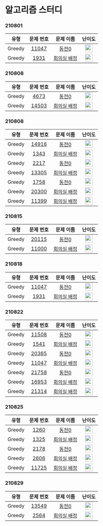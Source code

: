 # 알고리즘 스터디

### 210801

|          유형          |         문제 번호         |        문제 이름         |         난이도          |   
| :-----: | :-----: | :-----: | :-----: |
| Greedy |    <a href="https://www.acmicpc.net/problem/11047" target="_blank">11047</a> | <a href="https://www.acmicpc.net/problem/11047" target="_blank">동전0</a> | <img height="25px" width="25px" src="https://static.solved.ac/tier_small/9.svg"/> |
| Greedy |    <a href="https://www.acmicpc.net/problem/1931" target="_blank">1931</a> | <a href="https://www.acmicpc.net/problem/1931" target="_blank">회의실 배정</a> | <img height="25px" width="25px" src="https://static.solved.ac/tier_small/9.svg"/> | 



### 210808
|          유형          |         문제 번호         |        문제 이름         |         난이도          |   
| :-----: | :-----: | :-----: | :-----: |
| Greedy |    <a href="https://www.acmicpc.net/problem/4673" target="_blank">4673</a> | <a href="https://www.acmicpc.net/problem/4673" target="_blank">동전0</a> | <img height="25px" width="25px" src="https://static.solved.ac/tier_small/9.svg"/> |
| Greedy |    <a href="https://www.acmicpc.net/problem/14503" target="_blank">14503</a> | <a href="https://www.acmicpc.net/problem/14503" target="_blank">회의실 배정</a> | <img height="25px" width="25px" src="https://static.solved.ac/tier_small/9.svg"/> | 

### 210808
|          유형          |         문제 번호         |        문제 이름         |         난이도          |   
| :-----: | :-----: | :-----: | :-----: |
| Greedy |    <a href="https://www.acmicpc.net/problem/14916" target="_blank">14916</a> | <a href="https://www.acmicpc.net/problem/14916" target="_blank">동전0</a> | <img height="25px" width="25px" src="https://static.solved.ac/tier_small/9.svg"/> |
| Greedy |    <a href="https://www.acmicpc.net/problem/1343" target="_blank">1343</a> | <a href="https://www.acmicpc.net/problem/1343" target="_blank">회의실 배정</a> | <img height="25px" width="25px" src="https://static.solved.ac/tier_small/9.svg"/> | 
| Greedy |    <a href="https://www.acmicpc.net/problem/2217" target="_blank">2217</a> | <a href="https://www.acmicpc.net/problem/2217" target="_blank">동전0</a> | <img height="25px" width="25px" src="https://static.solved.ac/tier_small/9.svg"/> |
| Greedy |    <a href="https://www.acmicpc.net/problem/13305" target="_blank">13305</a> | <a href="https://www.acmicpc.net/problem/13305" target="_blank">회의실 배정</a> | <img height="25px" width="25px" src="https://static.solved.ac/tier_small/9.svg"/> | 
| Greedy |    <a href="https://www.acmicpc.net/problem/1758" target="_blank">1758</a> | <a href="https://www.acmicpc.net/problem/1758" target="_blank">동전0</a> | <img height="25px" width="25px" src="https://static.solved.ac/tier_small/9.svg"/> |
| Greedy |    <a href="https://www.acmicpc.net/problem/20300" target="_blank">20300</a> | <a href="https://www.acmicpc.net/problem/20300" target="_blank">회의실 배정</a> | <img height="25px" width="25px" src="https://static.solved.ac/tier_small/9.svg"/> | 
| Greedy |    <a href="https://www.acmicpc.net/problem/11399" target="_blank">11399</a> | <a href="https://www.acmicpc.net/problem/11399" target="_blank">회의실 배정</a> | <img height="25px" width="25px" src="https://static.solved.ac/tier_small/9.svg"/> | 

### 210815
|          유형          |         문제 번호         |        문제 이름         |         난이도          |   
| :-----: | :-----: | :-----: | :-----: |
| Greedy |    <a href="https://www.acmicpc.net/problem/20115" target="_blank">20115</a> | <a href="https://www.acmicpc.net/problem/20115" target="_blank">동전0</a> | <img height="25px" width="25px" src="https://static.solved.ac/tier_small/9.svg"/> |
| Greedy |    <a href="https://www.acmicpc.net/problem/11000" target="_blank">11000</a> | <a href="https://www.acmicpc.net/problem/11000" target="_blank">회의실 배정</a> | <img height="25px" width="25px" src="https://static.solved.ac/tier_small/9.svg"/> | 

### 210818
|          유형          |         문제 번호         |        문제 이름         |         난이도          |   
| :-----: | :-----: | :-----: | :-----: |
| Greedy |    <a href="https://www.acmicpc.net/problem/11047" target="_blank">11047</a> | <a href="https://www.acmicpc.net/problem/11047" target="_blank">동전0</a> | <img height="25px" width="25px" src="https://static.solved.ac/tier_small/9.svg"/> |
| Greedy |    <a href="https://www.acmicpc.net/problem/1931" target="_blank">1931</a> | <a href="https://www.acmicpc.net/problem/1931" target="_blank">회의실 배정</a> | <img height="25px" width="25px" src="https://static.solved.ac/tier_small/9.svg"/> | 


### 210822
|          유형          |         문제 번호         |        문제 이름         |         난이도          |   
| :-----: | :-----: | :-----: | :-----: |
| Greedy |    <a href="https://www.acmicpc.net/problem/11508" target="_blank">11508</a> | <a href="https://www.acmicpc.net/problem/11508" target="_blank">동전0</a> | <img height="25px" width="25px" src="https://static.solved.ac/tier_small/9.svg"/> |
| Greedy |    <a href="https://www.acmicpc.net/problem/1541" target="_blank">1541</a> | <a href="https://www.acmicpc.net/problem/1541" target="_blank">회의실 배정</a> | <img height="25px" width="25px" src="https://static.solved.ac/tier_small/9.svg"/> | 
| Greedy |    <a href="https://www.acmicpc.net/problem/20365" target="_blank">20365</a> | <a href="https://www.acmicpc.net/problem/20365" target="_blank">동전0</a> | <img height="25px" width="25px" src="https://static.solved.ac/tier_small/9.svg"/> |
| Greedy |    <a href="https://www.acmicpc.net/problem/11047" target="_blank">11047</a> | <a href="https://www.acmicpc.net/problem/11047" target="_blank">회의실 배정</a> | <img height="25px" width="25px" src="https://static.solved.ac/tier_small/9.svg"/> | 
| Greedy |    <a href="https://www.acmicpc.net/problem/21758" target="_blank">21758</a> | <a href="https://www.acmicpc.net/problem/21758" target="_blank">동전0</a> | <img height="25px" width="25px" src="https://static.solved.ac/tier_small/9.svg"/> |
| Greedy |    <a href="https://www.acmicpc.net/problem/16953" target="_blank">16953</a> | <a href="https://www.acmicpc.net/problem/16953" target="_blank">회의실 배정</a> | <img height="25px" width="25px" src="https://static.solved.ac/tier_small/9.svg"/> | 
| Greedy |    <a href="https://www.acmicpc.net/problem/21314" target="_blank">21314</a> | <a href="https://www.acmicpc.net/problem/21314" target="_blank">회의실 배정</a> | <img height="25px" width="25px" src="https://static.solved.ac/tier_small/9.svg"/> | 

### 210825
|          유형          |         문제 번호         |        문제 이름         |         난이도          |   
| :-----: | :-----: | :-----: | :-----: |
| Greedy |    <a href="https://www.acmicpc.net/problem/1260" target="_blank">1260</a> | <a href="https://www.acmicpc.net/problem/1260" target="_blank">동전0</a> | <img height="25px" width="25px" src="https://static.solved.ac/tier_small/9.svg"/> |
| Greedy |    <a href="https://www.acmicpc.net/problem/1325" target="_blank">1325</a> | <a href="https://www.acmicpc.net/problem/1325" target="_blank">회의실 배정</a> | <img height="25px" width="25px" src="https://static.solved.ac/tier_small/9.svg"/> | 
| Greedy |    <a href="https://www.acmicpc.net/problem/2178" target="_blank">2178</a> | <a href="https://www.acmicpc.net/problem/2178" target="_blank">동전0</a> | <img height="25px" width="25px" src="https://static.solved.ac/tier_small/9.svg"/> |
| Greedy |    <a href="https://www.acmicpc.net/problem/2606" target="_blank">2606</a> | <a href="https://www.acmicpc.net/problem/2606" target="_blank">회의실 배정</a> | <img height="25px" width="25px" src="https://static.solved.ac/tier_small/9.svg"/> | 
| Greedy |    <a href="https://www.acmicpc.net/problem/11725" target="_blank">11725</a> | <a href="https://www.acmicpc.net/problem/11725" target="_blank">회의실 배정</a> | <img height="25px" width="25px" src="https://static.solved.ac/tier_small/9.svg"/> | 

### 210829
|          유형          |         문제 번호         |        문제 이름         |         난이도          |   
| :-----: | :-----: | :-----: | :-----: |
| Greedy |    <a href="https://www.acmicpc.net/problem/13549" target="_blank">13549</a> | <a href="https://www.acmicpc.net/problem/13549" target="_blank">동전0</a> | <img height="25px" width="25px" src="https://static.solved.ac/tier_small/9.svg"/> |
| Greedy |    <a href="https://www.acmicpc.net/problem/2564" target="_blank">2564</a> | <a href="https://www.acmicpc.net/problem/2564" target="_blank">회의실 배정</a> | <img height="25px" width="25px" src="https://static.solved.ac/tier_small/9.svg"/> | 


